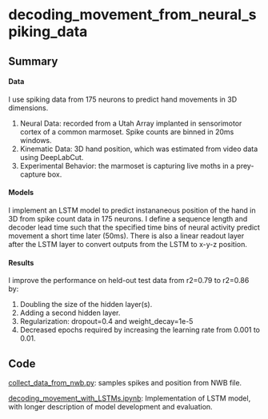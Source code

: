 # decoding_movement_from_neural_spiking_data

## Summary
#### Data
I use spiking data from 175 neurons to predict hand movements in 3D dimensions.
1. Neural Data: recorded from a Utah Array implanted in sensorimotor cortex of a common marmoset. Spike counts are binned in 20ms windows.
2. Kinematic Data: 3D hand position, which was estimated from video data using DeepLabCut. 
3. Experimental Behavior: the marmoset is capturing live moths in a prey-capture box. 

#### Models
I implement an LSTM model to predict instananeous position of the hand in 3D from spike count data in 175 neurons. I define a sequence length and decoder lead time such that the specified time bins of neural activity predict movement a short time later (50ms). There is also a linear readout layer after the LSTM layer to convert outputs from the LSTM to x-y-z position. 

#### Results
I improve the performance on held-out test data from r2=0.79 to r2=0.86 by:
1.  Doubling the size of the hidden layer(s).
2.  Adding a second hidden layer. 
3.  Regularization: dropout=0.4 and weight_decay=1e-5
4.  Decreased epochs required by increasing the learning rate from 0.001 to 0.01.

## Code

[collect_data_from_nwb.py](/collect_data_from_nwb.py): samples spikes and position from NWB file.

[decoding_movement_with_LSTMs.ipynb](/decoding_movement_with_LSTMs.ipynb): Implementation of LSTM model, with longer description of model development and evaluation. 